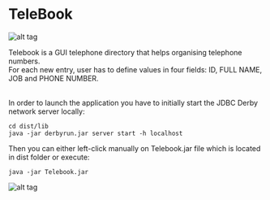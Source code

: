 # TeleBook

![alt tag](https://raw.githubusercontent.com/DataMoon/telebook/master/gquVlu.png)

Telebook is a GUI telephone directory that helps organising telephone numbers.<br>
For each new entry, user has to define values in four fields: ID, FULL NAME, JOB and PHONE NUMBER.<br><br>

In order to launch the application you have to initially start the JDBC Derby network server locally:

```
cd dist/lib
java -jar derbyrun.jar server start -h localhost
```

Then you can either left-click manually on Telebook.jar file which is located in dist folder or execute:
```
java -jar Telebook.jar
```

![alt tag](https://raw.githubusercontent.com/DataMoon/telebook/master/screen.png)